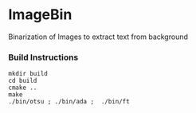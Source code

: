 # ImageBin
Binarization of Images to extract text from background


### Build Instructions
  ```
  mkdir build
  cd build
  cmake ..
  make
  ./bin/otsu ; ./bin/ada ;  ./bin/ft
  ```
